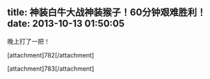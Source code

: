 title: 神装白牛大战神装猴子！60分钟艰难胜利！
date: 2013-10-13 01:50:05
---

<p>
	晚上打了一把！
</p>
<p>
	[attachment]782[/attachment]
</p>
<p>
	[attachment]783[/attachment]
</p>